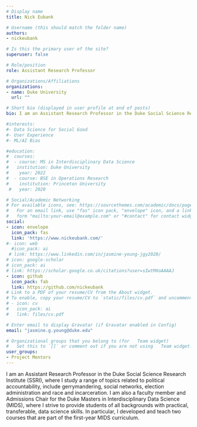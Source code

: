 ```yaml
---
# Display name
title: Nick Eubank

# Username (this should match the folder name)
authors:
- nickeubank

# Is this the primary user of the site?
superuser: false

# Role/position
role: Assistant Research Professor

# Organizations/Affiliations
organizations:
- name: Duke University
  url: ""

# Short bio (displayed in user profile at end of posts)
bio: I am an Assistant Research Professor in the Duke Social Science Research Institute (SSRI)

#interests:
#- Data Science for Social Good
#- User Experience
#- ML/AI Bias

#education:
#  courses:
#  - course: MS in Interdisciplinary Data Science
#   institution: Duke University
#    year: 2022
#  - course: BSE in Operations Research
#    institution: Princeton University
 #   year: 2020

# Social/Academic Networking
# For available icons, see: https://sourcethemes.com/academic/docs/page-builder/#icons
#   For an email link, use "fas" icon pack, "envelope" icon, and a link in the
#   form "mailto:your-email@example.com" or "#contact" for contact widget.
social:
- icon: envelope
  icon_pack: fas
  link: 'https://www.nickeubank.com/'
#- icon: web
  #icon_pack: ai
 # link: https://www.linkedin.com/in/jasmine-young-jgy2020/
# icon: google-scholar
# icon_pack: ai
# link: https://scholar.google.co.uk/citations?user=sIwtMXoAAAAJ
- icon: github
  icon_pack: fab
  link: https://github.com/nickeubank
# Link to a PDF of your resume/CV from the About widget.
# To enable, copy your resume/CV to `static/files/cv.pdf` and uncomment the lines below.
# - icon: cv
#   icon_pack: ai
#   link: files/cv.pdf

# Enter email to display Gravatar (if Gravatar enabled in Config)
email: "jasmine.g.young@duke.edu"

# Organizational groups that you belong to (for   Team widget)
#   Set this to `[]` or comment out if you are not using   Team widget.
user_groups:
- Project Mentors
---
```


I am an Assistant Research Professor in the Duke Social Science Research Institute (SSRI), where I study a range of topics related to political accountability, include gerrymandering, social networks, election administration and race and incarceration. I am also a faculty member and Admissions Chair for the Duke Masters in Interdisciplinary Data Science (MIDS), where I strive to provide students of all backgrounds with practical, transferable, data science skills. In particular, I developed and teach two courses that are part of the first-year MIDS curriculum. 
